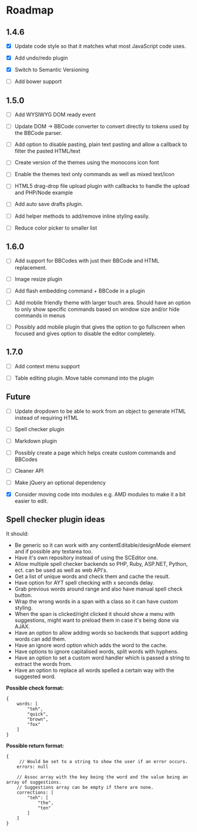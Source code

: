 # Roadmap

## 1.4.6

- [x] Update code style so that it matches what most JavaScript code uses.
- [x] Add undo/redo plugin
- [x] Switch to Semantic Versioning
- [ ] Add bower support


## 1.5.0

- [ ] Add WYSIWYG DOM ready event
- [ ] Update DOM -> BBCode converter to convert directly to tokens used by the BBCode parser.
- [ ] Add option to disable pasting, plain text pasting and allow a callback to filter the pasted HTML/text
- [ ] Create version of the themes using the monocons icon font
- [ ] Enable the themes text only commands as well as mixed text/icon
- [ ] HTML5 drag-drop file upload plugin with callbacks to handle the upload and PHP/Node example
- [ ] Add auto save drafts plugin.
- [ ] Add helper methods to add/remove inline styling easily.
- [ ] Reduce color picker to smaller list


## 1.6.0

- [ ] Add support for BBCodes with just their BBCode and HTML replacement.
- [ ] Image resize plugin
- [ ] Add flash embedding command + BBCode in a plugin
- [ ] Add mobile friendly theme with larger touch area.
      Should have an option to only show specific commands based on window size and/or hide commands in menus
- [ ] Possibly add mobile plugin that gives the option to go fullscreen when focused and gives option to disable the editor completely.


## 1.7.0

- [ ] Add context menu support
- [ ] Table editing plugin. Move table command into the plugin


## Future

- [ ] Update dropdown to be able to work from an object to generate HTML instead of requiring HTML
- [ ] Spell checker plugin
- [ ] Markdown plugin
- [ ] Possibly create a page which helps create custom commands and BBCodes
- [ ] Cleaner API
- [ ] Make jQuery an optional dependency
- [x] Consider moving code into modules e.g. AMD modules to make it a bit easier to edit.


## Spell checker plugin ideas

It should:

   * Be generic so it can work with any contentEditable/designMode element and if possible any textarea too.
   * Have it's own repository instead of using the SCEditor one.
   * Allow multiple spell checker backends so PHP, Ruby, ASP.NET, Python, ect. can be used as well as web API's.
   * Get a list of unique words and check them and cache the result.
   * Have option for AYT spell checking with x seconds delay.
   * Grab previous words around range and also have manual spell check button.
   * Wrap the wrong words in a span with a class so it can have custom styling.
   * When the span is clicked/right clicked it should show a menu with suggestions, might want to preload them in case it's being done via AJAX.
   * Have an option to allow adding words so backends that support adding words can add them.
   * Have an ignore word option which adds the word to the cache.
   * Have options to ignore capitalised words, split words with hyphens.
   * Have an option to set a custom word handler which is passed a string to extract the words from.
   * Have an option to replace all words spelled a certain way with the suggested word.

**Possible check format:**

	{
		words: [
			"teh",
			"quick",
			"brown",
			"fox"
		]
	}

**Possible return format:**

	{
		 // Would be set to a string to show the user if an error occurs.
		errors: null

		// Assoc array with the key being the word and the value being an array of suggestions.
		// Suggestions array can be empty if there are none.
		corrections: [
			"teh": [
				"the",
				"ten"
			]
		]
	}